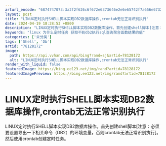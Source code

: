 ```yaml
---
arturl_encode: "6874747073:3a2f2f626c6f672e6373646e2e6e65742f7a656e6732383133:2f61727469636c652f64657461696c732f3738313238313732"
layout: post
title: "LINUX定时执行SHELL脚本实现DB2数据库操作,crontab无法正常识别执行"
date: 2024-04-19 18:28:53 +0800
description: "LINUX定时执行SHELL脚本实现DB2数据库操作。首先创建shell脚本[注意：必须要设置导出一"
keywords: "linux 为什么定时任务 获取不到db2执行sql查询聚合函数结果的值"
categories: ['未分类']
tags: ['Shell', 'Db']
artid: "78128172"
image:
  path: https://api.vvhan.com/api/bing?rand=sj&artid=78128172
  alt: "LINUX定时执行SHELL脚本实现DB2数据库操作,crontab无法正常识别执行"
render_with_liquid: false
featuredImage: https://bing.ee123.net/img/rand?artid=78128172
featuredImagePreview: https://bing.ee123.net/img/rand?artid=78128172
---
```


# LINUX定时执行SHELL脚本实现DB2数据库操作,crontab无法正常识别执行

LINUX定时执行SHELL脚本实现DB2数据库操作。首先创建shell脚本[注意：必须要设置导出一下相关命令（DB2）的环境变量，否则crontab无法正常识别执行]。然后使用crontab创建定时任务。